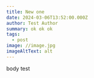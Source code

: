 ```yaml
---
title: New one
date: 2024-03-06T13:52:00.000Z
author: Test Author
summary: ok ok ok
tags:
  - post
image: //image.jpg
imageAltText: alt
---
```

body test
